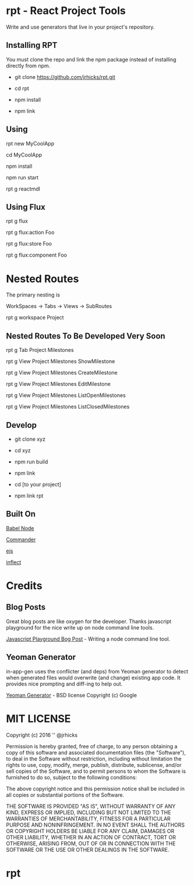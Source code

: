 # rpt - React Project Tools

Write and use generators that live in your project's repository.

## Installing RPT

You must clone the repo and link the npm package instead of installing directly from npm.

* git clone https://github.com/jrhicks/rpt.git

* cd rpt

* npm install

* npm link

## Using

rpt new MyCoolApp

cd MyCoolApp

npm install

npm run start

rpt g reactmdl

## Using Flux

rpt g flux

rpt g flux:action Foo

rpt g flux:store Foo

rpt g flux:component Foo

# Nested Routes

The primary nesting is

WorkSpaces -> Tabs -> Views -> SubRoutes

rpt g workspace Project

## Nested Routes To Be Developed Very Soon

rpt g Tab Project Milestones

rpt g View Project Milestones ShowMilestone

rpt g View Project Milestones CreateMilestone

rpt g View Project Milestones EditMilestone

rpt g View Project Milestones ListOpenMilestones

rpt g View Project Milestones ListClosedMilestones


## Develop

* git clone xyz

* cd xyz

* npm run build

* npm link

* cd [to your project]

* npm link rpt

## Built On

[Babel Node](https://babeljs.io/docs/usage/cli/)

[Commander](https://www.npmjs.com/package/commander)

[ejs](https://www.npmjs.com/package/ejs)

[inflect](https://www.npmjs.com/package/inflect)


# Credits

## Blog Posts

Great blog posts are like oxygen for the developer.  Thanks javascript playground for the nice write up on node command line tools.

[Javascript Playground Bog Post](http://javascriptplayground.com/blog/2015/03/node-command-line-tool/) - Writing a node command line tool.

## Yeoman Generator

in-app-gen uses the conflicter (and deps) from Yeoman generator to detect when generated files would overwrite (and change) existing app code.  It provides nice prompting and diff-ing to help out.

[Yeoman Generator](https://github.com/yeoman/generator/) - BSD license Copyright (c) Google

# MIT LICENSE

Copyright (c) 2016
'' @jrhicks

Permission is hereby granted, free of charge, to any person obtaining a copy of this software and associated documentation files (the "Software"), to deal in the Software without restriction, including without limitation the rights to use, copy, modify, merge, publish, distribute, sublicense, and/or sell copies of the Software, and to permit persons to whom the Software is furnished to do so, subject to the following conditions:

The above copyright notice and this permission notice shall be included in all copies or substantial portions of the Software.

THE SOFTWARE IS PROVIDED "AS IS", WITHOUT WARRANTY OF ANY KIND, EXPRESS OR IMPLIED, INCLUDING BUT NOT LIMITED TO THE WARRANTIES OF MERCHANTABILITY, FITNESS FOR A PARTICULAR PURPOSE AND NONINFRINGEMENT. IN NO EVENT SHALL THE AUTHORS OR COPYRIGHT HOLDERS BE LIABLE FOR ANY CLAIM, DAMAGES OR OTHER LIABILITY, WHETHER IN AN ACTION OF CONTRACT, TORT OR OTHERWISE, ARISING FROM, OUT OF OR IN CONNECTION WITH THE SOFTWARE OR THE USE OR OTHER DEALINGS IN THE SOFTWARE.
# rpt
